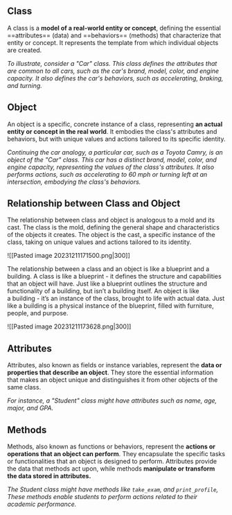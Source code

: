 ```table-of-contents
```
## Class
A class is a **model of a real-world entity or concept**, defining the essential ==attributes== (data) and ==behaviors== (methods) that characterize that entity or concept. It represents the template from which individual objects are created.

*To illustrate, consider a "Car" class. This class defines the attributes that are common to all cars, such as the car's brand, model, color, and engine capacity. It also defines the car's behaviors, such as accelerating, braking, and turning.*

## Object
An object is a specific, concrete instance of a class, representing **an actual entity or concept in the real world**. It embodies the class's attributes and behaviors, but with unique values and actions tailored to its specific identity.

*Continuing the car analogy, a particular car, such as a Toyota Camry, is an object of the "Car" class. This car has a distinct brand, model, color, and engine capacity, representing the values of the class's attributes. It also performs actions, such as accelerating to 60 mph or turning left at an intersection, embodying the class's behaviors.*

## Relationship between Class and Object
The relationship between class and object is analogous to a mold and its cast. The class is the mold, defining the general shape and characteristics of the objects it creates. The object is the cast, a specific instance of the class, taking on unique values and actions tailored to its identity.

![[Pasted image 20231211171500.png|300]]

The relationship between a class and an object is like a blueprint and a building. A class is like a blueprint - it defines the structure and capabilities that an object will have. Just like a blueprint outlines the structure and functionality of a building, but isn’t a building itself. An object is like a building - it’s an instance of the class, brought to life with actual data. Just like a building is a physical instance of the blueprint, filled with furniture, people, and purpose.

![[Pasted image 20231211173628.png|300]]
## Attributes
Attributes, also known as fields or instance variables, represent the **data or properties that describe an object**. They store the essential information that makes an object unique and distinguishes it from other objects of the same class.

*For instance, a "Student" class might have attributes such as name, age, major, and GPA.*

## Methods
Methods, also known as functions or behaviors, represent the **actions or operations that an object can perform**. They encapsulate the specific tasks or functionalities that an object is designed to perform. Attributes provide the data that methods act upon, while methods **manipulate or transform the data stored in attributes.**

*The Student class might have methods like `take_exam`, and `print_profile`, These methods enable students to perform actions related to their academic performance.*

